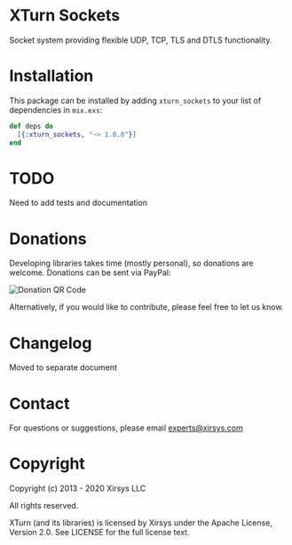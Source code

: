 # XTurn Sockets

Socket system providing flexible UDP, TCP, TLS and DTLS functionality.

Installation
===
This package can be installed by adding `xturn_sockets` to your list of dependencies in `mix.exs`:

```elixir
def deps do
  [{:xturn_sockets, "~> 1.0.0"}]
end
```

TODO
===
Need to add tests and documentation

Donations
===
Developing libraries takes time (mostly personal), so donations are welcome. Donations can be sent via PayPal:

![Donation QR Code](./docs/assets/images/qrcode.png)

Alternatively, if you would like to contribute, please feel free to let us know.

Changelog
===
Moved to separate document

Contact
===
For questions or suggestions, please email experts@xirsys.com

Copyright
===

Copyright (c) 2013 - 2020 Xirsys LLC

All rights reserved.

XTurn (and its libraries) is licensed by Xirsys under the Apache License, Version 2.0. See LICENSE for the full license text.